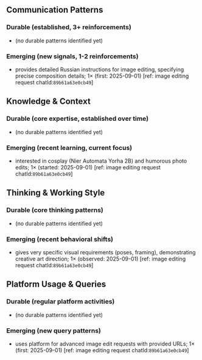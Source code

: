 ## Communication Patterns
### Durable (established, 3+ reinforcements)
- (no durable patterns identified yet)

### Emerging (new signals, 1-2 reinforcements)
- provides detailed Russian instructions for image editing, specifying precise composition details; 1× (first: 2025-09-01) [ref: image editing request chatId:`89b61a63e0cb49`]

## Knowledge & Context
### Durable (core expertise, established over time)
- (no durable patterns identified yet)

### Emerging (recent learning, current focus)
- interested in cosplay (Nier Automata Yorha 2B) and humorous photo edits; 1× (started: 2025-09-01) [ref: image editing request chatId:`89b61a63e0cb49`]

## Thinking & Working Style
### Durable (core thinking patterns)
- (no durable patterns identified yet)

### Emerging (recent behavioral shifts)
- gives very specific visual requirements (poses, framing), demonstrating creative art direction; 1× (observed: 2025-09-01) [ref: image editing request chatId:`89b61a63e0cb49`]

## Platform Usage & Queries
### Durable (regular platform activities)
- (no durable patterns identified yet)

### Emerging (new query patterns)
- uses platform for advanced image edit requests with provided URLs; 1× (first: 2025-09-01) [ref: image editing request chatId:`89b61a63e0cb49`]